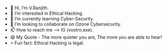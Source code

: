- 👋 Hi, I’m V.Ranjith.
- 👀 I’m interested in Ethical Hacking.
- 🌱 I’m currently learning Cyber-Security.
- 💞️ I’m looking to collaborate on Ozone Cybersecurity.
- 📫 How to reach me --> IG (vostro.exe).
- 😄 My Quote - The more quieter you are, The more you are able to hear!
- ⚡ Fun fact: Ethical Hacking is legal.

<!---
vostro-exe/vostro-exe is a ✨ special ✨ repository because its `README.md` (this file) appears on your GitHub profile.
You can click the Preview link to take a look at your changes.
--->
